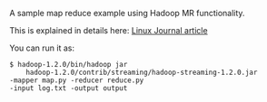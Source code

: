 A sample map reduce example using Hadoop MR functionality. 

This is explained in details here: [Linux Journal article](http://www.linuxjournal.com/content/introduction-mapreduce-hadoop-linux)

You can run it as:

    $ hadoop-1.2.0/bin/hadoop jar 
        hadoop-1.2.0/contrib/streaming/hadoop-streaming-1.2.0.jar 
	-mapper map.py -reducer reduce.py  
	-input log.txt -output output
